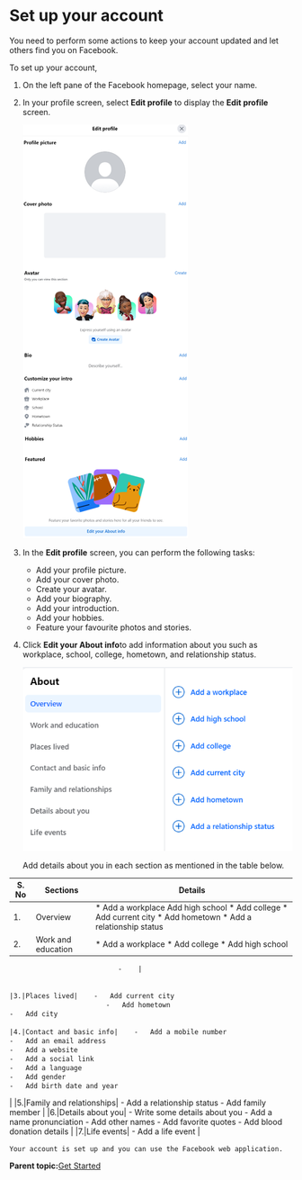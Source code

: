 # Set up your account

You need to perform some actions to keep your account updated and let others find you on Facebook.

To set up your account,

1.  On the left pane of the Facebook homepage, select your name.

2.  In your profile screen, select **Edit profile** to display the **Edit profile** screen.

    ![Edit Profile screen](https://github.com/BenitaNivedhithaJ/Technical-Writing-Portfolio/blob/main/Getting%20Started%20Guide%20for%20Facebook%20using%20Oxygen%20XML/Images/Edit%20profile%20screen.png)

3.  In the **Edit profile** screen, you can perform the following tasks:
    -   Add your profile picture.
    -   Add your cover photo.
    -   Create your avatar.
    -   Add your biography.
    -   Add your introduction.
    -   Add your hobbies.
    -   Feature your favourite photos and stories.
4.  Click **Edit your About info**to add information about you such as workplace, school, college, hometown, and relationship status.

    ![About your info](https://github.com/BenitaNivedhithaJ/Technical-Writing-Portfolio/blob/main/Getting%20Started%20Guide%20for%20Facebook%20using%20Oxygen%20XML/Images/About%20your%20info.png)

    Add details about you in each section as mentioned in the table below.

**S. No** | **Sections** | **Details** 
------|------|------
1. | Overview |    * Add a workplace Add high school    * Add college    * Add current city    * Add hometown    * Add a relationship status
2.| Work and education |    *  Add a workplace    * Add college    * Add high school
                           
                               -    |


    |3.|Places lived|    -   Add current city
                            -   Add hometown
    -   Add city

    |4.|Contact and basic info|    -   Add a mobile number
    -   Add an email address
    -   Add a website
    -   Add a social link
    -   Add a language
    -   Add gender
    -   Add birth date and year
|
    |5.|Family and relationships|    -   Add a relationship status
    -   Add family member
|
    |6.|Details about you|    -   Write some details about you
    -   Add a name pronunciation
    -   Add other names
    -   Add favorite quotes
    -   Add blood donation details
|
    |7.|Life events|    -   Add a life event
|

    Your account is set up and you can use the Facebook web application.


**Parent topic:**[Get Started](Get_Started_Intorduction.md)

